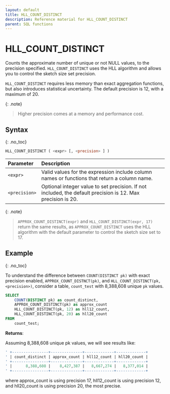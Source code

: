 ```yaml
---
layout: default
title: HLL_COUNT_DISTINCT
description: Reference material for HLL_COUNT_DISTINCT
parent: SQL functions
---
```



# HLL_COUNT_DISTINCT

Counts the approximate number of unique or not NULL values, to the precision specified. `HLL_COUNT_DISTINCT` uses the HLL algorithm and allows you to control the sketch size set precision. 

`HLL_COUNT_DISTINCT` requires less memory than exact aggregation functions, but also introduces statistical uncertainty. The default precision is 12, with a maximum of 20.

{: .note}
>Higher precision comes at a memory and performance cost.

## Syntax
{: .no_toc}

```sql
HLL_COUNT_DISTINCT ( <expr> [, <precision> ] )
```

| Parameter | Description                                                                                                                                                                                                           |
| :--------- | :--------------------------------------------------------------------------------------------------------------------------------------------------------------------------------------------------------------------- |
| `<expr>`  | Valid values for the expression include column names or functions that return a column name. |
| `<precision>` | Optional integer value to set precision. If not included, the default precision is 12. Max precision is 20. |

{: .note}
> `APPROX_COUNT_DISTINCT(expr)` and `HLL_COUNT_DISTINCT(expr, 17)` return the same results, as `APPROX_COUNT_DISTINCT` uses the HLL algorithm with the default parameter to control the sketch size set to 17.


## Example
{: .no_toc}

To understand the difference between `COUNT(DISTINCT pk)` with exact precision enabled, `APPROX_COUNT_DISTNCT(pk)`, and `HLL_COUNT_DISTINCT(pk, <precision>)`, consider a table, `count_test` with 8,388,608 unique `pk` values. 

```sql
SELECT
	COUNT(DISTINCT pk) as count_distinct,
	APPROX_COUNT_DISTINCT(pk) as approx_count
	HLL_COUNT_DISTINCT(pk, 12) as hll12_count,
	HLL_COUNT_DISTINCT(pk, 20) as hll20_count
FROM
	count_test;
```

**Returns**: 

Assuming 8,388,608 unique pk values, we will see results like: 


```sql
' +----------------+--------------+-------------+-------------+
' | count_distinct | approx_count | hll12_count | hll20_count |
' +----------------+--------------+-------------+-------------+
' |      8,388,608 |    8,427,387 |   8,667,274 |   8,377,014 |
' +----------------+--------------+-------------+-------------+
```

where approx_count is using precision 17, hll12_count is using precision 12, and hll20_count is using precision 20, the most precise. 
